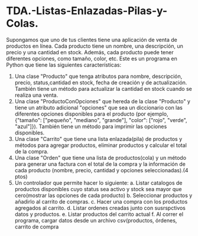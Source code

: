 # TDA.-Listas-Enlazadas-Pilas-y-Colas.

Supongamos que uno de tus clientes tiene una aplicación de venta de
productos en línea. Cada producto tiene un nombre, una descripción, un precio y
una cantidad en stock. Además, cada producto puede tener diferentes opciones,
como tamaño, color, etc.
Este es un programa en Python que tiene las siguientes características:
1. Una clase "Producto" que tenga atributos para nombre, descripción, precio,
status,cantidad en stock, fecha de creación y de actualización. También tiene un método para actualizar la cantidad en stock cuando se realiza una
venta.
2. Una clase "ProductoConOpciones" que hereda de la clase "Producto" y tiene
un atributo adicional "opciones" que sea un diccionario con las diferentes
opciones disponibles para el producto (por ejemplo, {"tamaño": ["pequeño",
"mediano", "grande"], "color": ["rojo", "verde", "azul"]}). También tiene un
método para imprimir las opciones disponibles.
3. Una clase "Carrito" que tiene una lista enlazada(pila) de productos y
métodos para agregar productos, eliminar productos y calcular el total de la
compra.
4. Una clase "Orden" que tiene una lista de productos(cola) y un método para
generar una factura con el total de la compra y la información de cada
producto (nombre, precio, cantidad y opciones seleccionadas).(4 ptos)
5. Un controlador que permite hacer lo siguiente: 
a. Listar catalogos de productos disponibles cuyo status sea activo y
stock sea mayor que cero(mostrar las opciones de cada producto)
b. Seleccionar productos y añadirlo al carrito de compras.
c. Hacer una compra con los productos agregados al carrito.
d. Listar ordenes creadas junto con susrspctivos datos y productos.
e. Listar productos del carrito actual
f. Al correr el programa, cargar datos desde un archivo csv(productos,
órdenes, carrito de compra
